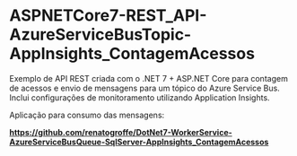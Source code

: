 # ASPNETCore7-REST_API-AzureServiceBusTopic-AppInsights_ContagemAcessos
Exemplo de API REST criada com o .NET 7 + ASP.NET Core para contagem de acessos e envio de mensagens para um tópico do Azure Service Bus. Inclui configurações de monitoramento utilizando Application Insights.

Aplicação para consumo das mensagens:

**https://github.com/renatogroffe/DotNet7-WorkerService-AzureServiceBusQueue-SqlServer-AppInsights_ContagemAcessos**
